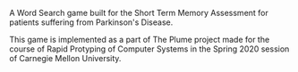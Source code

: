 A Word Search game built for the Short Term Memory Assessment for patients suffering from Parkinson's Disease. 

This game is implemented as a part of The Plume project made for the course of Rapid Protyping of Computer Systems in the Spring 2020 session of Carnegie Mellon University.
